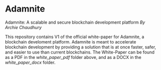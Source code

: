 # Adamnite
Adamnite: A scalable and secure blockchain development platform
*By Archie Chaudhury*

This repository contains V1 of the official white-paper for Adamnite, a blockchain develoment platform. Adamnite is meant to accelerate blockchain development by providing a solution that is at once faster, safer, and easier to use than current blockchains. The White-Paper can be found as a PDF in the *white_paper_pdf* folder above, and as a DOCX in the *white_paper_docx* folder.
